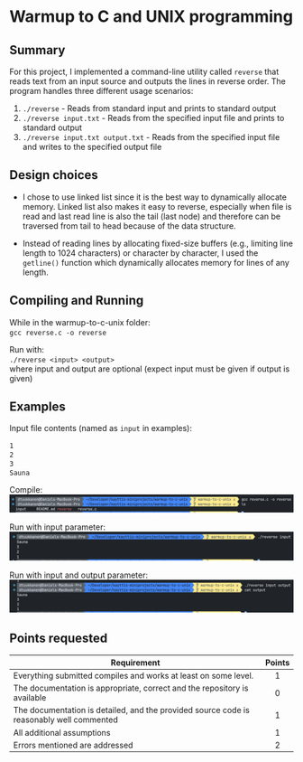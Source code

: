 # Warmup to C and UNIX programming

## Summary

For this project, I implemented a command-line utility called `reverse` that reads text from an input source and outputs the lines in reverse order. The program handles three different usage scenarios:

1. `./reverse` - Reads from standard input and prints to standard output
2. `./reverse input.txt` - Reads from the specified input file and prints to standard output
3. `./reverse input.txt output.txt` - Reads from the specified input file and writes to the specified output file

## Design choices

- I chose to use linked list since it is the best way to dynamically allocate memory. Linked list also makes it easy to reverse, especially when file is read and last read line is also the tail (last node) and therefore can be traversed from tail to head because of the data structure.

- Instead of reading lines by allocating fixed-size buffers (e.g., limiting line length to 1024 characters) or character by character, I used the `getline()` function which dynamically allocates memory for lines of any length.

## Compiling and Running

While in the warmup-to-c-unix folder:<br>
`gcc reverse.c -o reverse`

Run with:<br>
`./reverse <input> <output>`<br>
where input and output are optional (expect input must be given if output is given)

## Examples

Input file contents (named as `input` in examples):

```
1
2
3
Sauna
```

Compile:
![Compile](img/compile-reverse.png)

Run with input parameter:
![Run with input parameter](img/reverse-input.png)

Run with input and output parameter:
![Run with input and output parameter](img/reverse-output.png)

## Points requested

| Requirement                                                                              | Points |
| ---------------------------------------------------------------------------------------- | :----: |
| Everything submitted compiles and works at least on some level.                          |   1    |
| The documentation is appropriate, correct and the repository is available                |   0    |
| The documentation is detailed, and the provided source code is reasonably well commented |   1    |
| All additional assumptions                                                               |   1    |
| Errors mentioned are addressed                                                           |   2    |
